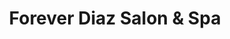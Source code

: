 ---
title: "Forever Diaz Salon & Spa"
url: /nottingham/forever-diaz-salon-und-spa/
shop: Friseur
---